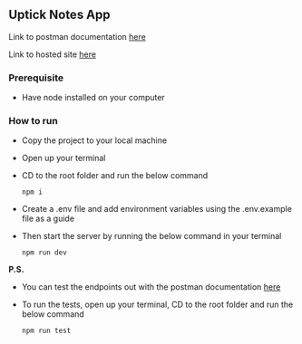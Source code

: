 ## Uptick Notes App
Link to postman documentation [here](https://documenter.getpostman.com/view/22751768/2s93CGRFUE)

Link to hosted site [here](https://uptick-notes-api.onrender.com)


### Prerequisite
* Have node installed on your computer

### How to run
* Copy the project to your local machine
* Open up your terminal
 * CD to the root folder and run the below command

    ```
    npm i
    ``` 
* Create a .env file and add environment variables using the .env.example file as a guide
* Then start the server by running the below command in your terminal 
    ```
    npm run dev
    ``` 

**P.S.**    
* You can test the endpoints out with the postman documentation [here](https://documenter.getpostman.com/view/22751768/2s93CGRFUE)
  
* To run the tests, open up your terminal, CD to the root folder and run the below command
  ```
  npm run test
  ```
